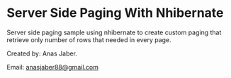 Server Side Paging With Nhibernate
==============================

Server side paging sample using nhibernate to create custom paging that retrieve only number of rows that needed in every page.

Created by: Anas Jaber.


Email: anasjaber88@gmail.com